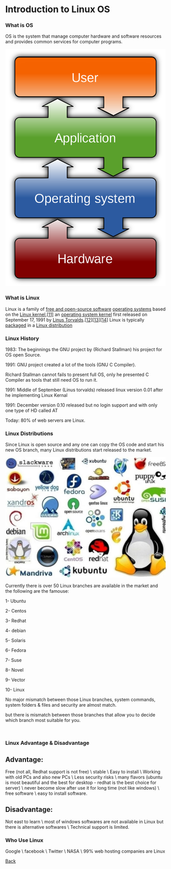 # Introduction to Linux OS

### What is OS
OS is the system that manage computer hardware and software resources and provides common services for computer programs.

![OS](1200px-Operating_system_placement.svg.png)


### What is Linux

Linux is a family of [free and open-source software](https://en.wikipedia.org/wiki/Free_and_open-source_software) [operating systems](https://en.wikipedia.org/wiki/Operating_system) based on the [Linux kernel](https://en.wikipedia.org/wiki/Linux_kernel),[[11\]](https://en.wikipedia.org/wiki/Linux#cite_note-13) an [operating system kernel](https://en.wikipedia.org/wiki/Kernel_(computing)) first released on September 17, 1991 by [Linus Torvalds](https://en.wikipedia.org/wiki/Linus_Torvalds).[[12\]](https://en.wikipedia.org/wiki/Linux#cite_note-14)[[13\]](https://en.wikipedia.org/wiki/Linux#cite_note-15)[[14\]](https://en.wikipedia.org/wiki/Linux#cite_note-16) Linux is typically [packaged](https://en.wikipedia.org/wiki/Package_manager) in a [Linux distribution](https://en.wikipedia.org/wiki/Linux_distribution) 





### Linux History

1983: The beginnings the GNU project by (Richard Stallman) his project for OS open Source.

1991: GNU project created a lot of the tools (GNU C Compiler).

Richard Stallman cannot fails to present full OS, only he presented C Compiler as tools that still need OS to run it.



1991: Middle of September (Linus torvalds) released linux version 0.01 after he implementing Linux Kernal 

1991: December version 0.10 released but no login support and with only one type of HD called AT

Today: 80% of web servers are Linux.



### Linux Distributions

Since Linux is open source and any one can copy the OS code and start his new OS branch, many Linux distributions start released to the market.

![Linux Distributions](Linux_Branches.jpg)


Currently there is over 50 Linux branches are available in the market and the following are the famouse:

1- Ubuntu

2- Centos

3- Redhat

4- debian

5- Solaris

6- Fedora

7- Suse

8- Novel

9- Vector

10- Linux

No major mismatch between those Linux branches, system commands, system folders & files and security are almost match.

but there is mismatch between those branches that allow you to decide which branch most suitable for you.

​      



### Linux Advantage & Disadvantage

## Advantage:

Free (not all, Redhat support is not free) \ stable \ Easy to install \ Working with old PCs and also new PCs \ Less security risks \ many flavors (ubuntu is most beautiful and the best for desktop - redhat is the best choice for server) \ never become slow after use it for long time (not like windows) \  free software \ easy to install software.

## Disadvantage:

Not east to learn \ most of windows softwares are not available in Linux but there is alternative softwares \ Technical support is limited.



### Who Use Linux

Google \ facebook \ Twitter \ NASA \ 99% web hosting companies are Linux

[Back](../README.md)
